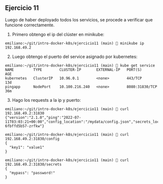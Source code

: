 ## Ejercicio 11

Luego de haber deployado todos los servicios, se procede a verificar que funcione correctamente.

1. Primero obtengo el ip del clúster en minikube:
```
emiliano:~/git/intro-docker-k8s/ejercicio11 (main)  minikube ip
192.168.49.2
```
2. Luego obtengo el puerto del service asignado por kubernetes:
```
emiliano:~/git/intro-docker-k8s/ejercicio11 (main)  kube get service
NAME         TYPE        CLUSTER-IP       EXTERNAL-IP   PORT(S)          AGE
kubernetes   ClusterIP   10.96.0.1        <none>        443/TCP          13d
pingapp      NodePort    10.100.216.240   <none>        8080:31830/TCP   36m
```

3. Hago los requests a la ip y puerto:
```
emiliano:~/git/intro-docker-k8s/ejercicio11 (main)  curl 192.168.49.2:31830
{"version":"2.1.0","ping":"2022-07-11T03:03:21+00:00","config_location":"/mydata/config.json","secrets_location":"/mysecrets/secret.json","host":"pingapp-6fbffd5b57-zrfkw"}
```
```
emiliano:~/git/intro-docker-k8s/ejercicio11 (main)  curl 192.168.49.2:31830/config
{
  "key1": "value1"
}
```
```
emiliano:~/git/intro-docker-k8s/ejercicio11 (main)  curl 192.168.49.2:31830/secrets
{
  "mypass": "password!"
}
```
